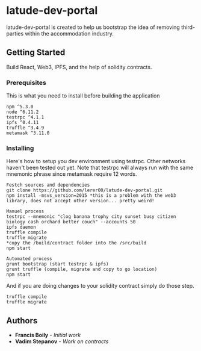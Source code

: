 # latude-dev-portal

latude-dev-portal is created to help us bootstrap the idea of removing third-parties within the accommodation industry.

## Getting Started

Build React, Web3, IPFS, and the help of solidity contracts. 

### Prerequisites

This is what you need to install before building the application

```
npm ^5.3.0
node ^6.11.2
testrpc ^4.1.1
ipfs ^0.4.11
truffle ^3.4.9
metamask ^3.11.0
```

### Installing

Here's how to setup you dev environment using testrpc. Other networks haven't been tested out yet.
Note that testrpc will always run with the same mnemonic phrase since metamask require 12 words.

```
Festch sources and dependencies
git clone https://github.com/lerer00/latude-dev-portal.git
npm install -msvs_version=2015 *this is a problem with the web3 library, does not accept other version... pretty weird!

Manuel process
testrpc --mnemonic "clog banana trophy city sunset busy citizen biology cash orchard better couch" --accounts 50
ipfs daemon
truffle compile
truffle migrate
*copy the /build/contract folder into the /src/build
npm start

Automated process
grunt bootstrap (start testrpc & ipfs)
grunt truffle (compile, migrate and copy to go location)
npm start
```

And if you are doing changes to your solidity contract simply do those step.

```
truffle compile
truffle migrate
```

## Authors

* **Francis Boily** - *Initial work*
* **Vadim Stepanov** - *Work on contracts*

